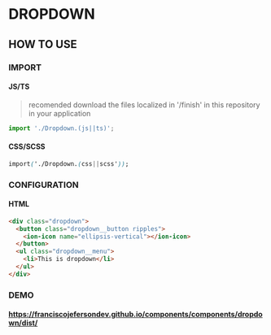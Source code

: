 # DROPDOWN

## HOW TO USE

### IMPORT

#### JS/TS

> recomended download the files localized in '/finish' in this repository in your application

```javascript
import './Dropdown.(js||ts)';
```

#### CSS/SCSS

```css
import('./Dropdown.(css||scss'));

```

### CONFIGURATION

#### HTML

```html
<div class="dropdown">
  <button class="dropdown__button ripples">
    <ion-icon name="ellipsis-vertical"></ion-icon>
  </button>
  <ul class="dropdown__menu">
    <li>This is dropdown</li>
  </ul>
</div>
```

### DEMO

#### <https://franciscojefersondev.github.io/components/components/dropdown/dist/>
